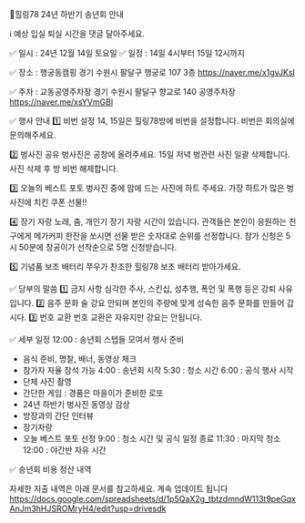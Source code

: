 🌈힐링78 24년 하반기 송년회 안내

ℹ️ 예상 입실 퇴실 시간을 댓글 달아주세요.

✅️ 일시 : 24년 12월 14일 토요일
✅️ 일정 : 14일 4시부터 15일 12시까지

✅️ 장소 : 행궁동캠핑
경기 수원시 팔달구 행궁로 107 3층
https://naver.me/x1gvJKsI

✅️ 주차 : 교동공영주차장
경기 수원시 팔달구 향교로 140 공영주차장
https://naver.me/xsYVmGBl

✅️ 행사 안내
1️⃣ 비번 설정
14, 15일은 힐링78방에 비번을 설정합니다.
비번은 회의실에 문의해주세요.

2️⃣ 벙사진 공유
벙사진은 공창에 올려주세요.
15일 저녁 벙관련 사진 일괄 삭제합니다.
사진 삭제 후 방 비번 해제합니다.

3️⃣ 오늘의 베스트 포토
벙사진 중에 맘에 드는 사진에 하트 주세요.
가장 하트가 많은 벙사진에 치킨 쿠폰 선물!!

4️⃣ 장기 자랑
노래, 춤, 개인기 장기 자랑 시간이 있습니다.
관객들은 본인이 응원하는 친구에게 메가커피 한잔을 쏘시면 선물 받은 숫자대로 순위를 선정합니다.
참가 신청은 5시 50분에 창공이가 선착순으로 5명 신청받습니다.

5️⃣ 기념품 보조 배터리
쭈우가 찬조한 힐링78 보조 배터리 받아가세요.

✅️ 당부의 말씀
1️⃣ 금지 사항
심각한 주사, 스킨십, 성추행, 폭언 및 폭행 등은 강퇴 사유입니다.
2️⃣ 음주 문화
술 강요 안되며 본인의 주량에 맞게 성숙한 음주 문화를 만들어 갑시다.
3️⃣ 번호 교환
번호 교환은 자유지만 강요는 안됩니다.

✅️ 세부 일정
12:00 : 송년회 스텝들 모여서 행사 준비
- 음식 준비, 명찰, 배너, 동영상 체크
- 참가자 자율 참석 가능
4:00 : 송년회 시작
5:30 : 청소 시간
6:00 : 공식 행사 시작
- 단체 사진 촬영
- 간단한 게임 : 경품은 마을이가 준비한 로또
- 24년 하반기 벙사진 동영상 감상
- 방장과의 간단 인터뷰
- 장기자랑
- 오늘 베스트 포토 선정
9:00 : 청소 시간 및 공식 일정 종료
11:30 : 마지막 청소
12:00 : 야간반 자유 시간

✅️ 송년회 비용 정산 내역

자세한 지출 내역은 아래 문서를 참고하세요.
계속 업데이트 됩니다
https://docs.google.com/spreadsheets/d/1p5QaX2g_tbtzdmndW113t9peGqxAnJm3hHJSROMryH4/edit?usp=drivesdk